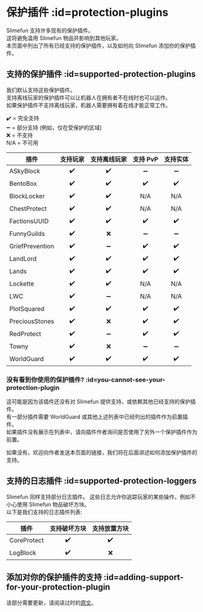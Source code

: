 # 保护插件 :id=protection-plugins

Slimefun 支持许多现有的保护插件。  
这将避免滥用 Slimefun 物品并影响到其他玩家。  
本页面中列出了所有已经支持的保护插件，以及如何向 Slimefun 添加你的保护插件。

## 支持的保护插件 :id=supported-protection-plugins

我们默认支持这些保护插件。  
支持离线玩家的保护插件可以让机器人在拥有者不在线时也可以运作。  
如果保护插件不支持离线玩家，机器人需要拥有着在线才能正常工作。

:heavy_check_mark: = 完全支持  
:heavy_minus_sign: = 部分支持 (例如，仅在受保护的区域)  
:x: = 不支持  
N/A = 不可用

| 插件 | 支持玩家 | 支持离线玩家 | 支持 PvP | 支持实体
| ------------------ | :----: | :----: | :----: | :---: |
| ASkyBlock | :heavy_check_mark: | :heavy_check_mark: | :heavy_minus_sign: | :heavy_minus_sign: |
| BentoBox | :heavy_check_mark: | :heavy_check_mark: | :heavy_check_mark: | :heavy_check_mark: |
| BlockLocker | :heavy_check_mark: | :heavy_check_mark: | N/A | N/A |
| ChestProtect | :heavy_check_mark: | :heavy_check_mark: | N/A | N/A |
| FactionsUUID | :heavy_check_mark: | :heavy_check_mark: | :heavy_check_mark: | :heavy_check_mark: |
| FunnyGuilds | :heavy_check_mark: | :x: | :heavy_minus_sign: | :heavy_minus_sign: |
| GriefPrevention | :heavy_check_mark: | :heavy_minus_sign: | :heavy_check_mark: | :heavy_check_mark: |
| LandLord | :heavy_check_mark: | :heavy_check_mark: | :heavy_check_mark: | :heavy_check_mark: |
| Lands | :heavy_check_mark: | :heavy_check_mark: | :heavy_check_mark: | :heavy_check_mark: |
| Lockette | :heavy_check_mark: | :heavy_check_mark: | N/A | N/A |
| LWC | :heavy_check_mark: | :heavy_minus_sign: | N/A | N/A |
| PlotSquared | :heavy_check_mark: | :heavy_check_mark: | :heavy_check_mark: | :heavy_check_mark: |
| PreciousStones | :heavy_check_mark: | :x: | :heavy_check_mark: | :heavy_check_mark: |
| RedProtect | :heavy_check_mark: | :heavy_minus_sign: | :heavy_check_mark: | :heavy_check_mark: |
| Towny | :heavy_check_mark: | :x: | :heavy_minus_sign: | :heavy_minus_sign: |
| WorldGuard | :heavy_check_mark: | :heavy_check_mark: | :heavy_check_mark: | :heavy_check_mark: |

### 没有看到你使用的保护插件? :id=you-cannot-see-your-protection-plugin

这可能是因为该插件还没有对 Slimefun 提供支持，或依赖其他已经支持的保护插件。  
有一部分插件需要 WorldGuard 或其他上述列表中已经列出的插件作为前置插件。  
如果插件没有展示在列表中，请向插件作者询问是否使用了另外一个保护插件作为前置。

如果没有，欢迎向作者发送本页面的链接，我们将在后面讲述如何添加保护插件的支持。

## 支持的日志插件 :id=supported-protection-loggers

Slimefun 同样支持部分日志插件。
这些日志允许你追踪玩家的某些操作，例如不小心使用 Slimefun 物品破坏方块。  
以下是我们支持的日志插件列表:

| 插件 | 支持破坏方块 | 支持放置方块 |
| ------------------ | :----: | :----: |
| CoreProtect | :heavy_check_mark: | :heavy_check_mark: |
| LogBlock | :heavy_check_mark: | :x: |

## 添加对你的保护插件的支持 :id=adding-support-for-your-protection-plugin

该部分需要更新，请阅读过时的[原文](https://github.com/Slimefun/Slimefun4/wiki/Protection-Plugins#adding-support-for-your-protection-plugin)。
